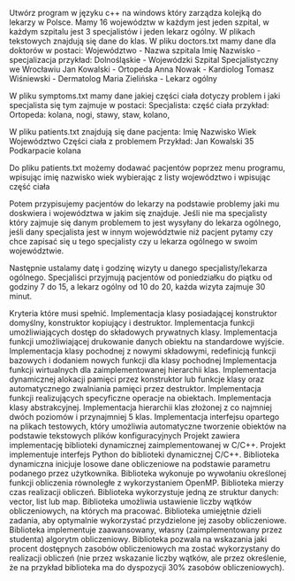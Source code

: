 Utwórz program w języku c++ na windows który zarządza kolejką do lekarzy w Polsce. Mamy 16 województw w każdym jest jeden szpital, w każdym szpitalu jest 3 specjalistów i jeden lekarz ogólny.
W plikach tekstowych znajdują się dane do klas.
W pliku doctors.txt mamy dane dla doktorów w postaci:
Województwo - Nazwa szpitala
	Imię Nazwisko - specjalizacja
przykład:
Dolnośląskie - Wojewódzki Szpital Specjalistyczny we Wrocławiu
	Jan Kowalski - Ortopeda
	Anna Nowak - Kardiolog
	Tomasz Wiśniewski - Dermatolog
	Maria Zielińska - Lekarz ogólny

W pliku symptoms.txt mamy dane jakiej części ciała dotyczy problem i jaki specjalista się tym zajmuje w postaci:
Specjalista: część ciała
przykład:
Ortopeda: kolana, nogi, stawy,  staw, kolano,

W pliku patients.txt znajdują się dane pacjenta:
Imię Nazwisko Wiek Województwo Części ciała z problemem
Przykład:
Jan Kowalski 35 Podkarpacie kolana

Do pliku patients.txt możemy dodawać pacjentów poprzez menu programu, wpisując imię nazwisko wiek wybierając z listy województwo i wpisując część ciała 

Potem przypisujemy pacjentów do lekarzy na podstawie problemy jaki mu doskwiera i województwa w jakim się znajduje.
Jeśli nie ma specjalisty który zajmuje się danym problemem to jest wysyłany do lekarza ogólnego, jeśli dany specjalista jest w innym województwie niż pacjent pytamy czy chce zapisać się u tego specjalisty czy u lekarza ogólnego w swoim województwie.

Następnie ustalamy datę i godzinę wizyty u danego specjalisty/lekarza ogólnego. Specjaliści przyjmują pacjentów od poniedziałku do piątku od godziny 7 do 15, a lekarz ogólny
od 10 do 20, każda wizyta zajmuje 30 minut.
  
Kryteria które musi spełnić.
Implementacja klasy posiadającej konstruktor domyślny, konstruktor kopiujący i destruktor.
Implementacja funkcji umożliwiających dostęp do składowych prywatnych klasy.
Implementacja funkcji umożliwiającej drukowanie danych obiektu na standardowe wyjście.
Implementacja klasy pochodnej z nowymi składowymi, redefinicją funkcji bazowych i dodaniem nowych funkcji dla klasy pochodnej
Implementacja funkcji wirtualnych dla zaimplementowanej hierarchii klas.
Implementacja dynamicznej alokacji pamięci przez konstruktor lub funkcje klasy oraz automatycznego zwalniania pamięci przez destruktor.
Implementacja funkcji realizujących specyficzne operacje na obiektach.
Implementacja klasy abstrakcyjnej.
Implementacja hierarchii klas złożonej z co najmniej dwóch poziomów i przynajmniej 5 klas.
Implementacja interfejsu opartego na plikach testowych, który umożliwia automatyczne tworzenie obiektów na podstawie tekstowych plików konfiguracyjnych
Projekt zawiera implementację biblioteki dynamicznej zaimplementowanej w C/C++.
Projekt implementuje interfejs Python do biblioteki dynamicznej C/C++.
Biblioteka dynamiczna inicjuje losowe dane obliczeniowe na podstawie parametru podanego przez użytkownika.
Biblioteka wykonuje po wywołaniu określonej funkcji obliczenia równoległe z wykorzystaniem OpenMP.
Biblioteka mierzy czas realizacji obliczeń.
Biblioteka wykorzystuje jedną ze struktur danych: vector, list lub map.
Biblioteka umożliwia ustawienie liczby wątków obliczeniowych, na których ma pracować.
Biblioteka umiejętnie dzieli zadania, aby optymalnie wykorzystać przydzielone jej zasoby obliczeniowe.
Biblioteka implementuje zaawansowany, własny (zaimplementowany przez studenta) algorytm obliczeniowy.
Biblioteka pozwala na wskazania jaki procent dostępnych zasobów obliczeniowych ma zostać wykorzystany do realizacji obliczeń (nie przez wskazanie liczby wątków, ale przez określenie, że na przykład biblioteka ma do dyspozycji 30% zasobów obliczeniowych).
